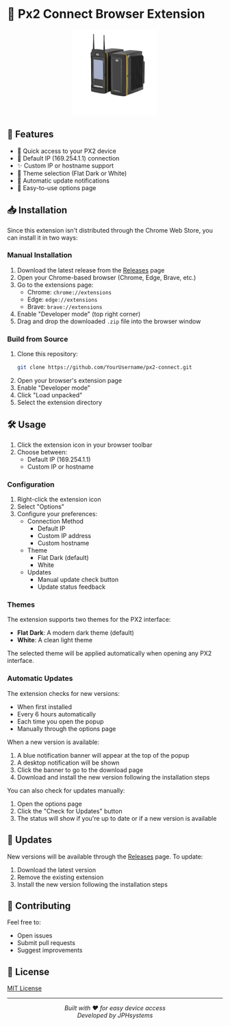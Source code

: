 # 🔌 Px2 Connect Browser Extension

<div align="center">
  <img src="PF8-removebg-preview.png" alt="Px2 Connect Logo" width="200"/>
</div>

## 🌟 Features

- 🚀 Quick access to your PX2 device
- 🎯 Default IP (169.254.1.1) connection
- ✨ Custom IP or hostname support
- 🎨 Theme selection (Flat Dark or White)
- 🔄 Automatic update notifications
- 💼 Easy-to-use options page

## 📥 Installation

Since this extension isn't distributed through the Chrome Web Store, you can install it in two ways:

### Manual Installation
1. Download the latest release from the [Releases](../../releases) page
2. Open your Chrome-based browser (Chrome, Edge, Brave, etc.)
3. Go to the extensions page:
   - Chrome: `chrome://extensions`
   - Edge: `edge://extensions`
   - Brave: `brave://extensions`
4. Enable "Developer mode" (top right corner)
5. Drag and drop the downloaded `.zip` file into the browser window

### Build from Source
1. Clone this repository:
   ```bash
   git clone https://github.com/YourUsername/px2-connect.git
   ```
2. Open your browser's extension page
3. Enable "Developer mode"
4. Click "Load unpacked"
5. Select the extension directory

## 🛠️ Usage

1. Click the extension icon in your browser toolbar
2. Choose between:
   - Default IP (169.254.1.1)
   - Custom IP or hostname

### Configuration
1. Right-click the extension icon
2. Select "Options"
3. Configure your preferences:
   - Connection Method
     - Default IP
     - Custom IP address
     - Custom hostname
   - Theme
     - Flat Dark (default)
     - White
   - Updates
     - Manual update check button
     - Update status feedback

### Themes
The extension supports two themes for the PX2 interface:
- **Flat Dark**: A modern dark theme (default)
- **White**: A clean light theme

The selected theme will be applied automatically when opening any PX2 interface.

### Automatic Updates
The extension checks for new versions:
- When first installed
- Every 6 hours automatically
- Each time you open the popup
- Manually through the options page

When a new version is available:
1. A blue notification banner will appear at the top of the popup
2. A desktop notification will be shown
3. Click the banner to go to the download page
4. Download and install the new version following the installation steps

You can also check for updates manually:
1. Open the options page
2. Click the "Check for Updates" button
3. The status will show if you're up to date or if a new version is available

## 🔄 Updates

New versions will be available through the [Releases](../../releases) page. To update:
1. Download the latest version
2. Remove the existing extension
3. Install the new version following the installation steps

## 🤝 Contributing

Feel free to:
- Open issues
- Submit pull requests
- Suggest improvements

## 📄 License

[MIT License](LICENSE)

---

<div align="center">
  <i>Built with ❤️ for easy device access</i><br>
  <i>Developed by JPHsystems</i>
</div>